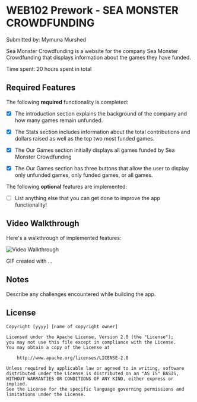# WEB102 Prework - SEA MONSTER CROWDFUNDING

Submitted by: Mymuna Murshed

Sea Monster Crowdfunding is a website for the company Sea Monster Crowdfunding that displays information about the games they have funded.

Time spent: 20 hours spent in total

## Required Features

The following **required** functionality is completed:

* [X] The introduction section explains the background of the company and how many games remain unfunded.
    
* [X] The Stats section includes information about the total contributions and dollars raised as well as the top two most funded games.
      
* [X] The Our Games section initially displays all games funded by Sea Monster Crowdfunding
      
* [X] The Our Games section has three buttons that allow the user to display only unfunded games, only funded games, or all games.

The following **optional** features are implemented:

* [ ] List anything else that you can get done to improve the app functionality!

## Video Walkthrough

Here's a walkthrough of implemented features:

<img src="[https://giphy.com/embed/6L83OgezcBIAmlzMzH](https://media.giphy.com/media/v1.Y2lkPTc5MGI3NjExaW15cHNrbW44dXlrcGM0czhjMTFxeWhudzE3N2NhMXNjcnYwczd4ZyZlcD12MV9pbnRlcm5hbF9naWZfYnlfaWQmY3Q9Zw/6L83OgezcBIAmlzMzH/giphy.gif)" title='Video Walkthrough' width='' alt='Video Walkthrough' />

<!-- Replace this with whatever GIF tool you used! -->
GIF created with ...  
<!-- Recommended tools:
[Kap](https://getkap.co/) for macOS
[ScreenToGif](https://www.screentogif.com/) for Windows
[peek](https://github.com/phw/peek) for Linux. -->

## Notes

Describe any challenges encountered while building the app.

## License

    Copyright [yyyy] [name of copyright owner]

    Licensed under the Apache License, Version 2.0 (the "License");
    you may not use this file except in compliance with the License.
    You may obtain a copy of the License at

        http://www.apache.org/licenses/LICENSE-2.0

    Unless required by applicable law or agreed to in writing, software
    distributed under the License is distributed on an "AS IS" BASIS,
    WITHOUT WARRANTIES OR CONDITIONS OF ANY KIND, either express or implied.
    See the License for the specific language governing permissions and
    limitations under the License.
